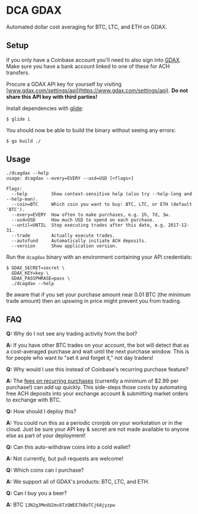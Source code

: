 # DCA GDAX

Automated dollar cost averaging for BTC, LTC, and ETH on GDAX.

## Setup

If you only have a Coinbase account you'll need to also sign into
[GDAX](gdax.com). Make sure you have a bank account linked to one of these for
ACH transfers.

Procure a GDAX API key for yourself by visiting
[www.gdax.com/settings/api](https://www.gdax.com/settings/api). **Do not share
this API key with third parties!**

Install dependencies with [glide](https://github.com/Masterminds/glide):

```
$ glide i
```

You should now be able to build the binary without seeing any errors:

```
$ go build ./
```

## Usage

```
./dcagdax --help
usage: dcagdax --every=EVERY --usd=USD [<flags>]

Flags:
  --help         Show context-sensitive help (also try --help-long and --help-man).
  --coin=BTC     Which coin you want to buy: BTC, LTC, or ETH (default 'BTC').
  --every=EVERY  How often to make purchases, e.g. 1h, 7d, 3w.
  --usd=USD      How much USD to spend on each purchase.
  --until=UNTIL  Stop executing trades after this date, e.g. 2017-12-31.
  --trade        Actually execute trades.
  --autofund     Automatically initiate ACH deposits.
  --version      Show application version.
```

Run the `dcagdax` binary with an environment containing your API credentials:
```
$ GDAX_SECRET=secret \
  GDAX_KEY=key \
  GDAX_PASSPHRASE=pass \
  ./dcagdax --help
```

Be aware that if you set your purchase amount near 0.01 BTC (the minimum trade
amount) then an upswing in price might prevent you from trading.

## FAQ

**Q:** Why do I not see any trading activity from the bot?

**A:** If you have other BTC trades on your account, the bot will detect that as a
cost-averaged purchase and wait until the next purchase window. This is for
people who want to "set it and forget it," not day traders!

**Q:** Why would I use this instead of Coinbase's recurring purchase feature?

**A:** The [fees on recurring
purchases](https://support.coinbase.com/customer/portal/articles/2109597)
(currently a minimum of $2.99 per purchase!) can add up quickly. This
side-steps those costs by automating free ACH deposits into your exchange
account & submitting market orders to exchange with BTC.

**Q:** How should I deploy this?

**A:** You could run this as a periodic cronjob on your workstation or in the
cloud. Just be sure your API key & secret are not made available to anyone else
as part of your deployment!

**Q:** Can this auto-withdraw coins into a cold wallet?

**A:** Not currently, but pull requests are welcome!

**Q:** Which coins can I purchase?

**A:** We support all of GDAX's products: BTC, LTC, and ETH.

**Q:** Can I buy you a beer?

**A:** BTC `13N2g3MedU2mc6TzQWEE7kBoTCj6Ajyzpw`

